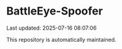 # BattleEye-Spoofer

Last updated: 2025-07-16 08:07:06

This repository is automatically maintained.
